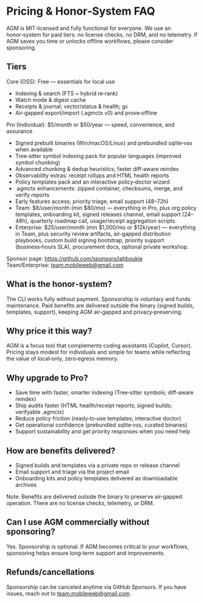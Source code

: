 # Pricing & Honor‑System FAQ

AGM is MIT‑licensed and fully functional for everyone. We use an honor‑system for paid tiers: no license checks, no DRM, and no telemetry. If AGM saves you time or unlocks offline workflows, please consider sponsoring.

## Tiers

 Core (OSS): Free — essentials for local use
  - Indexing & search (FTS + hybrid re‑rank)
  - Watch mode & digest cache
  - Receipts & journal; vector/status & health; gc
  - Air‑gapped export/import (.agmctx v0) and prove‑offline

 Pro (Individual): $5/month or $50/year — speed, convenience, and assurance
  - Signed prebuilt binaries (Win/macOS/Linux) and prebundled sqlite‑vss when available
  - Tree‑sitter symbol indexing pack for popular languages (improved symbol chunking)
  - Advanced chunking & dedup heuristics; faster diff‑aware reindex
  - Observability extras: receipt rollups and HTML health reports
  - Policy templates pack and an interactive policy‑doctor wizard
  - .agmctx enhancements: zipped container, checksums, merge, and verify reports
  - Early features access; priority triage; email support (48–72h)
- Team: $8/user/month (min $80/mo) — everything in Pro, plus org policy templates, onboarding kit, signed releases channel, email support (24–48h), quarterly roadmap call, usage/receipt aggregation scripts.
- Enterprise: $25/user/month (min $1,000/mo or $12k/year) — everything in Team, plus security review artifacts, air‑gapped distribution playbooks, custom build signing bootstrap, priority support (business‑hours SLA), procurement docs, optional private workshop.

Sponsor page: https://github.com/sponsors/jahboukie  
Team/Enterprise: team.mobileweb@gmail.com

## What is the honor‑system?

The CLI works fully without payment. Sponsorship is voluntary and funds maintenance. Paid benefits are delivered outside the binary (signed builds, templates, support), keeping AGM air‑gapped and privacy‑preserving.

## Why price it this way?

AGM is a focus tool that complements coding assistants (Copilot, Cursor). Pricing stays modest for individuals and simple for teams while reflecting the value of local‑only, zero‑egress memory.

## Why upgrade to Pro?

- Save time with faster, smarter indexing (Tree‑sitter symbols; diff‑aware reindex)
- Ship audits faster (HTML health/receipt reports; signed builds; verifyable .agmctx)
- Reduce policy friction (ready‑to‑use templates; interactive doctor)
- Get operational confidence (prebundled sqlite‑vss, curated binaries)
- Support sustainability and get priority responses when you need help

## How are benefits delivered?

- Signed builds and templates via a private repo or release channel
- Email support and triage via the project email
- Onboarding kits and policy templates delivered as downloadable archives

Note: Benefits are delivered outside the binary to preserve air‑gapped operation. There are no license checks, telemetry, or DRM.

## Can I use AGM commercially without sponsoring?

Yes. Sponsorship is optional. If AGM becomes critical to your workflows, sponsoring helps ensure long‑term support and improvements.

## Refunds/cancellations

Sponsorship can be canceled anytime via GitHub Sponsors. If you have issues, reach out to team.mobileweb@gmail.com.
